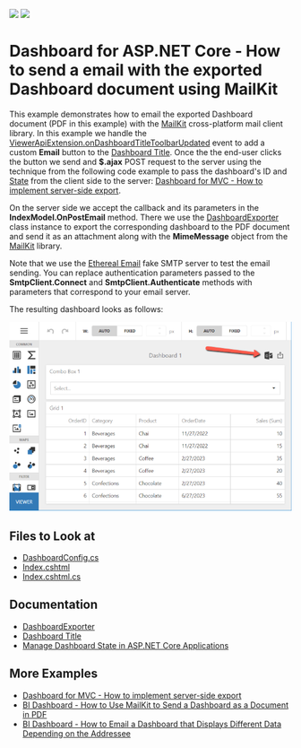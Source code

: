 <!-- default badges list -->
![](https://img.shields.io/endpoint?url=https://codecentral.devexpress.com/api/v1/VersionRange/571490634/22.1.6%2B)
[![](https://img.shields.io/badge/📖_How_to_use_DevExpress_Examples-e9f6fc?style=flat-square)](https://docs.devexpress.com/GeneralInformation/403183)
<!-- default badges end -->
# Dashboard for ASP.NET Core - How to send a email with the exported Dashboard document using MailKit

This example demonstrates how to email the exported Dashboard document (PDF in this example) with the [MailKit](https://github.com/jstedfast/MailKit) cross-platform mail client library. In this example we handle the [ViewerApiExtension.onDashboardTitleToolbarUpdated](https://docs.devexpress.com/Dashboard/js-DevExpress.Dashboard.ViewerApiExtensionOptions#js_devexpress_dashboard_viewerapiextensionoptions_ondashboardtitletoolbarupdated) event to add a custom **Email** button to the [Dashboard Title](https://docs.devexpress.com/Dashboard/117383/web-dashboard/ui-elements-and-customization/ui-elements/dashboard-title). Once the the end-user clicks the button we send and **$.ajax** POST request to the server using the technique from the following code example to pass the dashboard's ID and [State](https://docs.devexpress.com/Dashboard/119997/web-dashboard/aspnet-core-dashboard-control/manage-dashboard-state) from the client side to the server: [Dashboard for MVC - How to implement server-side export](https://github.com/DevExpress-Examples/asp-net-mvc-dashboard-implement-server-side-export).

On the server side we accept the callback and its parameters in the **IndexModel.OnPostEmail** method. There we use the [DashboardExporter](https://docs.devexpress.com/Dashboard/DevExpress.DashboardCommon.DashboardExporter) class instance to export the corresponding  dashboard to the PDF document and send it as an attachment along with the **MimeMessage** object from the [MailKit](https://github.com/jstedfast/MailKit) library.

Note that we use the [Ethereal Email](https://ethereal.email/) fake SMTP server to test the email sending. You can replace authentication parameters passed to the **SmtpClient.Connect** and **SmtpClient.Authenticate** methods with parameters that correspond to your email server.

The resulting dashboard looks as follows:

![](images/screenshot.png)

## Files to Look at

* [DashboardConfig.cs](./CS/Program.cs)
* [Index.cshtml](./CS/Pages/Index.cshtml)
* [Index.cshtml.cs](./CS/Pages/Index.cshtml.cs)

## Documentation

- [DashboardExporter](https://docs.devexpress.com/Dashboard/DevExpress.DashboardCommon.DashboardExporter)
- [Dashboard Title](https://docs.devexpress.com/Dashboard/117383/web-dashboard/ui-elements-and-customization/ui-elements/dashboard-title)
- [Manage Dashboard State in ASP.NET Core Applications](https://docs.devexpress.com/Dashboard/119997/web-dashboard/aspnet-core-dashboard-control/manage-dashboard-state)

## More Examples

- [Dashboard for MVC - How to implement server-side export](https://github.com/DevExpress-Examples/asp-net-mvc-dashboard-implement-server-side-export)
- [BI Dashboard - How to Use MailKit to Send a Dashboard as a Document in PDF](https://github.com/DevExpress-Examples/bi-dashboard-mailkit-export)
- [BI Dashboard - How to Email a Dashboard that Displays Different Data Depending on the Addressee](https://github.com/DevExpress-Examples/bi-dashboard-mailkit-export-console-app)
